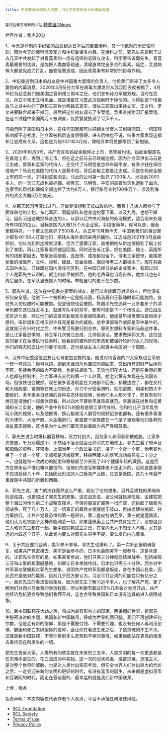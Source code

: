 ```yaml
---
title: 中纪委战友爆惊人内幕，习近平获悉刺杀计划奋起反击
---
```

`喜马拉雅农场新西兰站` [轉載自GNews](https://gnews.org/zh-hans/1626338/)

栏目作者：焦点20分

1、今天是体制内中纪委的战友到达日本后的重要爆料，又一个绝对的历史性时刻，因为今天的爆料涉及军方和中纪委诸多内幕。在爆料之前，郭先生先谈到了过去几天中共发起了对青蒿素的一场有组织的诋毁与攻击。科学家告诉郭先生，青蒿素最重要的功效，是能把人类血管疏通，清理身体完全多余的毒素。癌症、艾滋病等大都是免疫力打乱，血管阻塞造成，因此青蒿素有非常好的排毒作用。

2、中纪委逃到日本的战友是中共国重大案情的负责人，他给我们带来了太多令人震惊的内幕消息。2020年3月份孙力军在病毒大爆发时从武汉回去就被抓了，4月19日为纪念我们被美国之音断播三周年之日，他们宣布孙力军被双规。当时在武汉，孙立军和王立科见面，就是准备在习去武汉视察时干掉他的。习得到这个情报后马上派中办的丁薛和三部兵分两路去查实。很快三部查出来孙立军、王文科，罗文进要联合起来干掉习。最后把这位战友调去了专案组，负责直接给习汇报案情。在这个过程中全国两万人被调查，仅武警就抽调了1万5千人。



习指示除了美国和日本外，在任何国家都可以把相关涉案人员绑架回国，一切国际影响都不必考虑。孙立军被抓后态度很强硬，进去后啥也不说，结果大家发现这都和江志成有关系。这也是为何2021年3月份，博裕资本将总部移到了新加坡。

3、2020年10月3号，共产党宣布蚂蚁金服停止上市，高管被约谈。蚂蚁金服原先在香港上市，再到上海上市。但在这之前马云已经被边控。因为孙立军供出马云是江志成，曾家和孟家的代持人，还交代了马明哲是怎样布局平安，有多少钱在保险或地产？马云在美国的代持人是蔡中信，背后老板主要是江志成。习是在蚂蚁金服上市的前一天，才得到这些消息。马云的公司第一批抓了300多人，涉及到2000多人，同一天江志成也被抓捕。柳传志、马明哲、平安的高管当天也遭到了血洗，连家里的司机和保姆全部边控了大约6万人，银行账号查封100多万个，涉及到海外的资金大概5万亿美元。

4、从那天起习再没出过门。习做梦没想到王岐山敢杀他。而且十几拨人都参与了要谋杀他的计划，东北军区、潜艇部队和他身边的警卫军，以及九局，也想干掉习。因此习迅速地换掉身边的人。从那以后中央对海航的处理模式，适合用来处理所有中国的企业，目标是国内大概1万个大企业家。手段很简单，你可以走，但全家都得抓。一个董文彪就抓了500多人。从去年10月到今天，中国老板们的身边至少都有40-50人盯着他们，把钱从海外拿回来再抓捕你。江志成是2021年3月底被抓的，他以为到新加坡就没事，但为了震慑江家，直接把他从新加坡抓到了船上拉到了某国，再让江家看着把他运回国。同时还告诉江家，把在美国、瑞士、英国所有的钱都拿回去，警察全程跟着，连首饰、戒指都没留下。傅老三家更惨，直接把家里的墙砸开，文件、视频、硬盘、现金收缴，据说傅老三人都被杀了。现在共匪去国外执法，已经跟在国内没任何区别。在中国已经自杀的企业家中，有超过50个人是郭先生认识的。就连刘彦平被抓后，他的老岳母也当场自杀，他女儿也在2周后自杀。在军队里去抓人的时候，举枪自尽的更不在少数。



5、郭先生说，这位在中纪委办要案的战友，是可以直接跟习对话的人，但他没有任何安全感。他说下一个被抓的一定是杨洁篪，杨洁篪和王毅随时都可能跑路，各驻外大使也随时可能被抓。倪坚很快也会被抓。陈国平光在迪拜一万多套房子的清单也都在这位战友手上，就连军队中的将军，都有可能是下一个杨改兰。这位战友还告诉七哥，经过他们的调查宋新斌完全是被陷害的，他是最早揭发郭伯雄和徐才厚的。宋新斌和王福庆对许其亮是最大的威胁。总参谋部和作战部是军中最牛的。这就是汪东兴时代之后，中央警卫局要归到总参。郭先生爆料专家和马航这件事，是让江家最恐惧的，孙立军几次被江志成、江绵恒谈话，要求做掉郭文贵。这位战友的妻子在香港执行任务时，她看到的被鸡奸的男孩和被强奸轮奸的女儿的现场，他们的残忍彻底让他的妻子崩溃，这也是战友决心脱离中共国的一个原因。

6、另外中纪委这位战友让七哥更加震撼的是，他说对待香港的四大家族也会采取一模一样政策：你可以跑，跑到天涯海角也要把你抓回来，交出所有的财产后保你不死。包括香港的四大不要脸，也是插翅难飞，无论他们在大陆，还是在香港的家人也都在控制中。孙力军进去交代的第一个人赵薇，她老公黄有龙现在在法国农场，但很快也会被抓。现在很多香港明星在大陆都不回去，都被边控了，都在交代和大陆政要、富商等在床上的历史。孙力军分管香港时，就把富商、明星和四大不要脸们，多年来亲自参演的各种变态体验视频，给他们本人都分享了，而且有些时候还是请他们一起集体观看。所以四大不要脸早就乖乖就范。李嘉诚在抛售和记黄埔和长江实业，他的产业中有60%的股权是替江家代持的。他和他儿子当年乱性玩小孩的视频，以及他换肾、换心接收活人器官的视频记录也都有。还有很多香港的大律师、大地产商、大金融家们，都是整个家族放在一个屋子里观看他们各种的淫乱变态视频，这也是为什么他们要天天舔着脸为共产党唱赞歌。

7、郭先生说当时爆料器官移植，压力特别大，因为家人和同事都被威胁。江家多次警告，千万别爆这个，不然话不落音就会让你消失在地球上。郭先生看了带声音和图像的资料，非常惨。上海当年一个政法委书记，换了一个肾一个肝，他老婆也换了一个肾一个肝，全部都是活摘器官，移植西藏人的器官成功率只有二十分之一，也就是每一次成功的配型和移植都至少杀死了20个健康年轻的藏民。这是西方世界永远不懂也难以置信的，但他们的法官和媒体也不是正义的，否则这些事情不应该延续几十年，包括因此形成的人口贩卖产业链，过去是泰国，这几十年最严重就是中共国的新疆和西藏。

8、郭先生说，澳门的洗钱竟然这么严重，超出了他的想象。另外孟建柱的黑暗和险恶程度，也更超出了郭先生的想象。这位战友说，湄公河就是黑吃黑，孟建柱把整个湄公河作为第二个战略支撑点，不但将翡翠矿藏等一扫而空，还挑起了缅甸内部战争，死了几十万人，这一切真正的幕后主使就是王岐山，再由孟建柱挑起、孙力军执行。让共产党最恐惧的第一是班农，第二是皮特纳瓦罗，第三就是蓬佩奥，他们认为班农脑子太神奇能洞悉一切，如果蓬佩奥上台共产党肯定完了，没想这到三人和郭先生都在一起。新中国联邦成立之日，在党内无人不知无人不晓，尤其是选的六四这个日子，从此党内要么对郭先生只字不提，要么发自内心尊重。

9、关于共匪要打台湾，美军参不参与，郭先生也爆料了。第一次听到很明确答复，如果共产党直接去，美军是会参与的，日本也会随美军一起参与，这是肯定的。让郭先生惊讶的是，如果美军参战，他们只需三分钟就能结束战争，包括摧毁三亚和山里的核潜艇基地，如果让日本单独作战，日本也只需三十分钟。西方对中共军事地掌握超过郭先生想象，说明共产党的军届都是叛徒，身在中国心在美，因此西方是绝对的赢家。目前几乎西方都认为，习近平打台湾的可能性只有亿分之一。而郭先生的看法恰恰相反，因为郭先生了解习近平本人，也了解共产党，更了解他们对西方蓝金黄的渗透程度，所以判断有超过95%几率会对台湾开战，共产党经济危机更会导致他们鲁莽开战，这也会导致美国和日本没有选择的进入极限战争。

10、新中国联邦在大劫之后，将成为最有影响力的国家。两条腿的世界，是郭先生秘密演讲的主题，美国和新中国联邦，将成为世界的两只腿。我们不再创建任何宗教，但是会有新的信仰，那是不需要付钱、不需要代理，也没有任何人再利用恐惧、健康和死亡来绑架你的信仰，会让你在看透生死之后，了悟灵魂的不生不灭。这就是新中国联邦，不管你看到多么悲观和不幸的事情，如果你能站在更高的维度去看待现在所发生的一切。

郭先生告诉大家，人类所有的改变就在未来的三五年，人类文明的每一次更迭都是在灾难中诞生的，在血流成河中突起。这一次的冠状病毒、疫苗灾难，流氓主义、是对整个世界的威胁，也是对人类付出空前考验，但在全世界人们付出巨大的代价之后，一定会迎来新的文明和更好的时代，有没有喜币的诞生，未来都是虚拟货币和互联网的时代，而走在最前面的、最幸运的就是我们新中国联邦。

上传：零点

 

免责声明：本文内容仅代表作者个人观点，平台不承担任何法律风险。

- [ROL Foundation](https://rolfoundation.org/)
- [ROL Society](https://rolsociety.org/)
- [Terms of use](https://gnews.org/terms-of-use-3/)
- [Privacy Policy](https://gnews.org/privacy-policy/)
